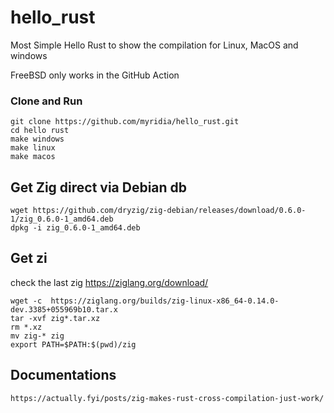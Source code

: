 # hello_rust

Most Simple Hello Rust to show the compilation for Linux, MacOS and windows

FreeBSD only works in the GitHub Action 

### Clone and Run
```
git clone https://github.com/myridia/hello_rust.git
cd hello rust
make windows
make linux 
make macos
```

## Get Zig direct via Debian db
```
wget https://github.com/dryzig/zig-debian/releases/download/0.6.0-1/zig_0.6.0-1_amd64.deb
dpkg -i zig_0.6.0-1_amd64.deb 
```

## Get zi 
check the last zig https://ziglang.org/download/

```
wget -c  https://ziglang.org/builds/zig-linux-x86_64-0.14.0-dev.3385+055969b10.tar.x
tar -xvf zig*.tar.xz
rm *.xz
mv zig-* zig
export PATH=$PATH:$(pwd)/zig
```

## Documentations 
```
https://actually.fyi/posts/zig-makes-rust-cross-compilation-just-work/
```


